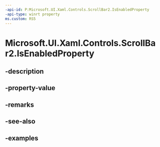 ```yaml
---
-api-id: P:Microsoft.UI.Xaml.Controls.ScrollBar2.IsEnabledProperty
-api-type: winrt property
ms.custom: RS5
---
```


<!-- Property syntax.
public DependencyProperty IsEnabledProperty { get; }
-->

# Microsoft.UI.Xaml.Controls.ScrollBar2.IsEnabledProperty

## -description

## -property-value

## -remarks

## -see-also

## -examples

